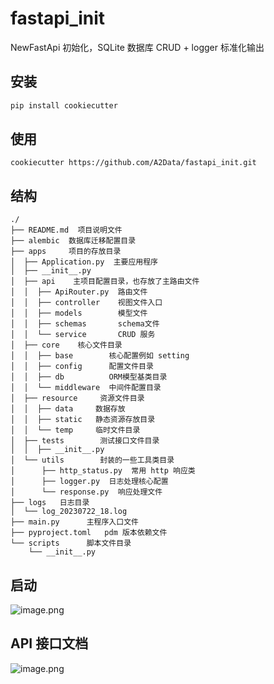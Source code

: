 # fastapi_init
NewFastApi 初始化，SQLite 数据库 CRUD + logger 标准化输出

## 安装
```bash
pip install cookiecutter
```


## 使用

```angular2html
cookiecutter https://github.com/A2Data/fastapi_init.git
```

## 结构


```
./
├── README.md  项目说明文件
├── alembic  数据库迁移配置目录 
├── apps     项目的存放目录 
│  ├── Application.py  主要应用程序
│  ├── __init__.py
│  ├── api    主项目配置目录，也存放了主路由文件
│  │  ├── ApiRouter.py  路由文件
│  │  ├── controller    视图文件入口
│  │  ├── models        模型文件
│  │  ├── schemas       schema文件
│  │  └── service       CRUD 服务
│  ├── core    核心文件目录
│  │  ├── base        核心配置例如 setting
│  │  ├── config      配置文件目录
│  │  ├── db          ORM模型基类目录
│  │  └── middleware  中间件配置目录
│  ├── resource     资源文件目录
│  │  ├── data     数据存放
│  │  ├── static   静态资源存放目录
│  │  └── temp     临时文件目录
│  ├── tests        测试接口文件目录
│  │  ├── __init__.py 
│  └── utils        封装的一些工具类目录  
│      ├── http_status.py  常用 http 响应类
│      ├── logger.py  日志处理核心配置
│      └── response.py  响应处理文件
├── logs   日志目录 
│  └── log_20230722_18.log
├── main.py      主程序入口文件  
├── pyproject.toml   pdm 版本依赖文件
└── scripts      脚本文件目录
    └── __init__.py
```
## 启动

![image.png](https://cdn.jsdelivr.net/gh/itdocs-icu/img/img/20230726181604.png)



## API 接口文档

![image.png](https://cdn.jsdelivr.net/gh/itdocs-icu/img/img/20230726182007.png)



